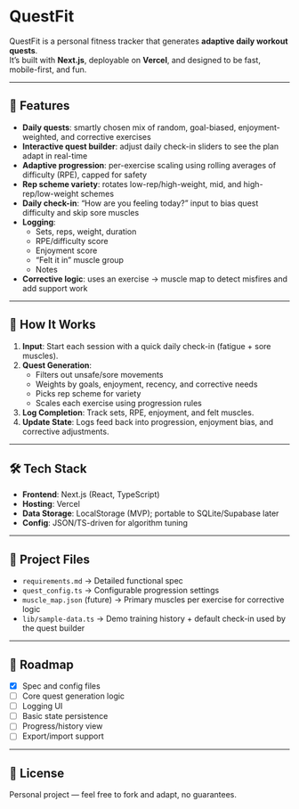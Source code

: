 # QuestFit

QuestFit is a personal fitness tracker that generates **adaptive daily workout quests**.  
It’s built with **Next.js**, deployable on **Vercel**, and designed to be fast, mobile-first, and fun.

---

## 🚀 Features

- **Daily quests**: smartly chosen mix of random, goal-biased, enjoyment-weighted, and corrective exercises
- **Interactive quest builder**: adjust daily check-in sliders to see the plan adapt in real-time
- **Adaptive progression**: per-exercise scaling using rolling averages of difficulty (RPE), capped for safety
- **Rep scheme variety**: rotates low-rep/high-weight, mid, and high-rep/low-weight schemes
- **Daily check-in**: “How are you feeling today?” input to bias quest difficulty and skip sore muscles
- **Logging**:
  - Sets, reps, weight, duration
  - RPE/difficulty score
  - Enjoyment score
  - “Felt it in” muscle group
  - Notes
- **Corrective logic**: uses an exercise → muscle map to detect misfires and add support work

---

## 🧠 How It Works

1. **Input**: Start each session with a quick daily check-in (fatigue + sore muscles).
2. **Quest Generation**:  
   - Filters out unsafe/sore movements  
   - Weights by goals, enjoyment, recency, and corrective needs  
   - Picks rep scheme for variety  
   - Scales each exercise using progression rules  
3. **Log Completion**: Track sets, RPE, enjoyment, and felt muscles.
4. **Update State**: Logs feed back into progression, enjoyment bias, and corrective adjustments.

---

## 🛠️ Tech Stack

- **Frontend**: Next.js (React, TypeScript)
- **Hosting**: Vercel
- **Data Storage**: LocalStorage (MVP); portable to SQLite/Supabase later
- **Config**: JSON/TS-driven for algorithm tuning

---

## 📂 Project Files

- `requirements.md` → Detailed functional spec  
- `quest_config.ts` → Configurable progression settings  
- `muscle_map.json` (future) → Primary muscles per exercise for corrective logic
- `lib/sample-data.ts` → Demo training history + default check-in used by the quest builder

---

## 🎯 Roadmap

- [x] Spec and config files
- [ ] Core quest generation logic
- [ ] Logging UI
- [ ] Basic state persistence
- [ ] Progress/history view
- [ ] Export/import support

---

## 📝 License

Personal project — feel free to fork and adapt, no guarantees.